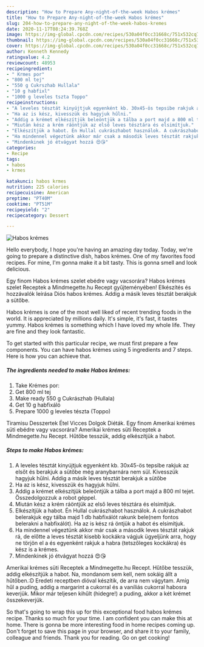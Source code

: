 ```yaml
---
description: "How to Prepare Any-night-of-the-week Habos krémes"
title: "How to Prepare Any-night-of-the-week Habos krémes"
slug: 204-how-to-prepare-any-night-of-the-week-habos-kremes
date: 2020-11-17T08:24:39.768Z
image: https://img-global.cpcdn.com/recipes/530a04f0cc31668c/751x532cq70/habos-kremes-recept-foto.jpg
thumbnail: https://img-global.cpcdn.com/recipes/530a04f0cc31668c/751x532cq70/habos-kremes-recept-foto.jpg
cover: https://img-global.cpcdn.com/recipes/530a04f0cc31668c/751x532cq70/habos-kremes-recept-foto.jpg
author: Kenneth Kennedy
ratingvalue: 4.2
reviewcount: 48953
recipeingredient:
- " Krmes por"
- "800 ml tej"
- "550 g Cukrszhab Hullala"
- "10 g habfixl"
- "1000 g leveles tszta Toppo"
recipeinstructions:
- "A leveles tésztát kinyújtjuk egyenként kb. 30x45-ös tepsibe rakjuk az elsőt és berakjuk a sütőbe még aranybarnára nem sül. Kivesszük hagyjuk hűlni. Addig a másik leves tésztát berakjuk a sütőbe"
- "Ha az is kész, kivesszük és hagyjuk hűlni."
- "Addig a krémet elkészítjük beleöntjük a tálba a port majd a 800 ml tejet. Összedolgozzuk a robot géppel."
- "Miután kész a krém ráöntjük az első leves tésztára és elsimítjuk."
- "Elkészítjük a habot. Én Hullal cukrászhabot használok. A cukrászhabot belerakjuk egy tálba majd 1 db habfixálót rakunk bele(nem fontos belerakni a habfixálót). Ha az is kész rá öntjük a habot és elsimítjuk."
- "Ha mindennel végeztünk akkor már csak a második leves tésztát rakjuk rá, de előtte a leves tésztát kisebb kockákra vágjuk ügyeljünk arra, hogy ne törjön el a és egyenként rakjuk a habra (tetszőleges kockákra) és kész is a krémes."
- "Mindenkinek jó étvágyat hozzá 😍😘"
categories:
- Recipe
tags:
- habos
- krmes

katakunci: habos krmes 
nutrition: 225 calories
recipecuisine: American
preptime: "PT40M"
cooktime: "PT51M"
recipeyield: "2"
recipecategory: Dessert

---
```



![Habos krémes](https://img-global.cpcdn.com/recipes/530a04f0cc31668c/751x532cq70/habos-kremes-recept-foto.jpg)

Hello everybody, I hope you're having an amazing day today. Today, we're going to prepare a distinctive dish, habos krémes. One of my favorites food recipes. For mine, I'm gonna make it a bit tasty. This is gonna smell and look delicious.

Egy finom Habos krémes szelet ebédre vagy vacsorára? Habos krémes szelet Receptek a Mindmegette.hu Recept gyűjteményében! Elkészítés és hozzávalók leírása Diós habos krémes. Addig a másik leves tésztát berakjuk a sütőbe.

Habos krémes is one of the most well liked of recent trending foods in the world. It is appreciated by millions daily. It's simple, it's fast, it tastes yummy. Habos krémes is something which I have loved my whole life. They are fine and they look fantastic.


To get started with this particular recipe, we must first prepare a few components. You can have habos krémes using 5 ingredients and 7 steps. Here is how you can achieve that.

<!--inarticleads1-->

##### The ingredients needed to make Habos krémes:

1. Take  Krémes por:
1. Get 800 ml tej
1. Make ready 550 g Cukrászhab (Hullala)
1. Get 10 g habfixáló
1. Prepare 1000 g leveles tészta (Toppo)


Tiramisu Desszertek Étel Vicces Dolgok Diéták. Egy finom Amerikai krémes süti ebédre vagy vacsorára? Amerikai krémes süti Receptek a Mindmegette.hu Recept. Hűtőbe tesszük, addig elkészítjük a habot. 

<!--inarticleads2-->

##### Steps to make Habos krémes:

1. A leveles tésztát kinyújtjuk egyenként kb. 30x45-ös tepsibe rakjuk az elsőt és berakjuk a sütőbe még aranybarnára nem sül. Kivesszük hagyjuk hűlni. Addig a másik leves tésztát berakjuk a sütőbe
1. Ha az is kész, kivesszük és hagyjuk hűlni.
1. Addig a krémet elkészítjük beleöntjük a tálba a port majd a 800 ml tejet. Összedolgozzuk a robot géppel.
1. Miután kész a krém ráöntjük az első leves tésztára és elsimítjuk.
1. Elkészítjük a habot. Én Hullal cukrászhabot használok. A cukrászhabot belerakjuk egy tálba majd 1 db habfixálót rakunk bele(nem fontos belerakni a habfixálót). Ha az is kész rá öntjük a habot és elsimítjuk.
1. Ha mindennel végeztünk akkor már csak a második leves tésztát rakjuk rá, de előtte a leves tésztát kisebb kockákra vágjuk ügyeljünk arra, hogy ne törjön el a és egyenként rakjuk a habra (tetszőleges kockákra) és kész is a krémes.
1. Mindenkinek jó étvágyat hozzá 😍😘


Amerikai krémes süti Receptek a Mindmegette.hu Recept. Hűtőbe tesszük, addig elkészítjük a habot. Na, mondanom sem kell, nem sokáig állt a hűtőben.:D Eredeti receptben dióval készítik, de arra nem vágytam. Amíg hűl a puding, addig a margarint a cukorral és a vaníliás cukorral habosra keverjük. Mikor már teljesen kihűlt (hidegre!) a puding, akkor a két krémet összekeverjük. 

So that's going to wrap this up for this exceptional food habos krémes recipe. Thanks so much for your time. I am confident you can make this at home. There is gonna be more interesting food in home recipes coming up. Don't forget to save this page in your browser, and share it to your family, colleague and friends. Thank you for reading. Go on get cooking!
